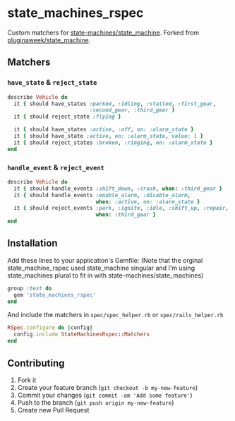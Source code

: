 # state_machines_rspec


Custom matchers for [state-machines/state_machine](https://github.com/state-machines/state_machine).
Forked from [pluginaweek/state_machine](https://github.com/pluginaweek/state_machine).


## Matchers

### `have_state` & `reject_state`

```ruby
describe Vehicle do
  it { should have_states :parked, :idling, :stalled, :first_gear,
                          :second_gear, :third_gear }
  it { should reject_state :flying }

  it { should have_states :active, :off, on: :alarm_state }
  it { should have_state :active, on: :alarm_state, value: 1 }
  it { should reject_states :broken, :ringing, on: :alarm_state }
end
```

### `handle_event` & `reject_event`

```ruby
describe Vehicle do
  it { should handle_events :shift_down, :crash, when: :third_gear }
  it { should handle_events :enable_alarm, :disable_alarm,
                            when: :active, on: :alarm_state }
  it { should reject_events :park, :ignite, :idle, :shift_up, :repair,
                            when: :third_gear }
end
```


## Installation

Add these lines to your application's Gemfile:
(Note that the orginal state_machine_rspec used state_machine singular and I'm using state_machines plural to fit in with state-machines/state_machines)
```ruby
group :test do
  gem 'state_machines_rspec'
end
```

And include the matchers in `spec/spec_helper.rb` or `spec/rails_helper.rb`

```ruby
RSpec.configure do |config|
  config.include StateMachinesRspec::Matchers
end
```


## Contributing

1. Fork it
2. Create your feature branch (`git checkout -b my-new-feature`)
3. Commit your changes (`git commit -am 'Add some feature'`)
4. Push to the branch (`git push origin my-new-feature`)
5. Create new Pull Request
